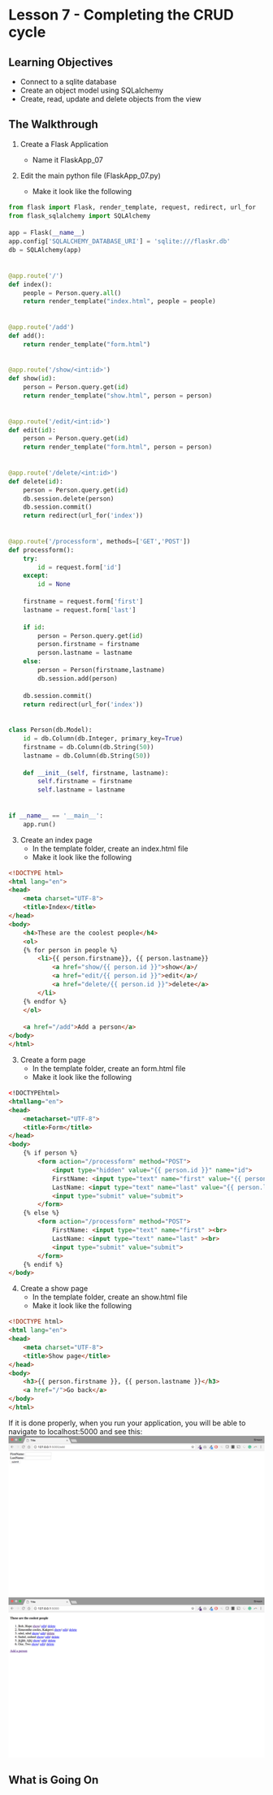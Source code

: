 # Lesson 7 - Completing the CRUD cycle

## Learning Objectives
* Connect to a sqlite database
* Create an object model using SQLalchemy
* Create, read, update and delete objects from the view

## The Walkthrough
1. Create a Flask Application
	* Name it FlaskApp_07

2. Edit the main python file (FlaskApp_07.py)
	* Make it look like the following

```python
from flask import Flask, render_template, request, redirect, url_for
from flask_sqlalchemy import SQLAlchemy

app = Flask(__name__)
app.config['SQLALCHEMY_DATABASE_URI'] = 'sqlite:///flaskr.db'
db = SQLAlchemy(app)


@app.route('/')
def index():
    people = Person.query.all()
    return render_template("index.html", people = people)


@app.route('/add')
def add():
    return render_template("form.html")


@app.route('/show/<int:id>')
def show(id):
    person = Person.query.get(id)
    return render_template("show.html", person = person)


@app.route('/edit/<int:id>')
def edit(id):
    person = Person.query.get(id)
    return render_template("form.html", person = person)


@app.route('/delete/<int:id>')
def delete(id):
    person = Person.query.get(id)
    db.session.delete(person)
    db.session.commit()
    return redirect(url_for('index'))


@app.route('/processform', methods=['GET','POST'])
def processform():
    try:
        id = request.form['id']
    except:
        id = None

    firstname = request.form['first']
    lastname = request.form['last']

    if id:
        person = Person.query.get(id)
        person.firstname = firstname
        person.lastname = lastname
    else:
        person = Person(firstname,lastname)
        db.session.add(person)

    db.session.commit()
    return redirect(url_for('index'))


class Person(db.Model):
    id = db.Column(db.Integer, primary_key=True)
    firstname = db.Column(db.String(50))
    lastname = db.Column(db.String(50))

    def __init__(self, firstname, lastname):
        self.firstname = firstname
        self.lastname = lastname


if __name__ == '__main__':
    app.run()

```

3. Create an index page
	* In the template folder, create an index.html file
	* Make it look like the following

```html
<!DOCTYPE html>
<html lang="en">
<head>
    <meta charset="UTF-8">
    <title>Index</title>
</head>
<body>
    <h4>These are the coolest people</h4>
    <ol>
    {% for person in people %}
        <li>{{ person.firstname}}, {{ person.lastname}}
            <a href="show/{{ person.id }}">show</a>/
            <a href="edit/{{ person.id }}">edit</a>/
            <a href="delete/{{ person.id }}">delete</a>
        </li>
    {% endfor %}
    </ol>

    <a href="/add">Add a person</a>
</body>
</html>
```

3. Create a form page
	* In the template folder, create an form.html file
	* Make it look like the following

```html
<!DOCTYPEhtml>
<htmllang="en">
<head>
    <metacharset="UTF-8">
    <title>Form</title>
</head>
<body>
    {% if person %}
        <form action="/processform" method="POST">
            <input type="hidden" value="{{ person.id }}" name="id">
            FirstName: <input type="text" name="first" value="{{ person.firstname }}"><br>
            LastName: <input type="text" name="last" value="{{ person.lastname }}"><br>
            <input type="submit" value="submit">
        </form>
    {% else %}
        <form action="/processform" method="POST">
            FirstName: <input type="text" name="first" ><br>
            LastName: <input type="text" name="last" ><br>
            <input type="submit" value="submit">
        </form>
    {% endif %}
</body>
```
4. Create a show page
	* In the template folder, create an show.html file
	* Make it look like the following
	
```html
<!DOCTYPE html>
<html lang="en">
<head>
    <meta charset="UTF-8">
    <title>Show page</title>
</head>
<body>
    <h3>{{ person.firstname }}, {{ person.lastname }}</h3>
    <a href="/">Go back</a>
</body>
</html>
```
If it is done properly, when you run your application, you will be able to navigate to localhost:5000 and see this:
![Running your first Flask Application](img/lesson07a.png)
![Running your first Flask Application](img/lesson07b.png)

## What is Going On